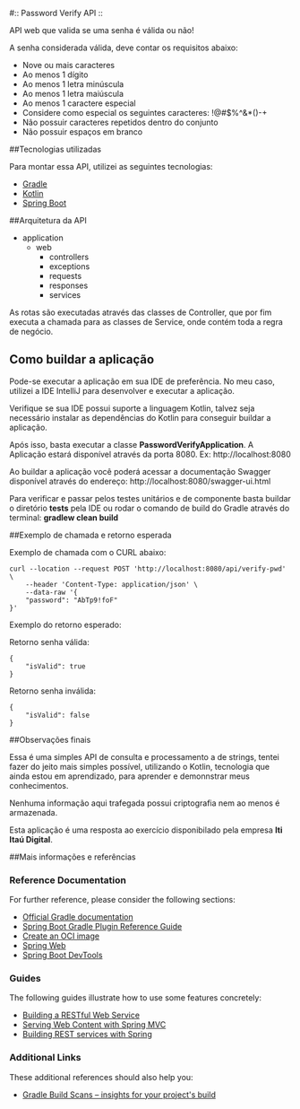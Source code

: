 #:: Password Verify API ::

API web que valida se uma senha é válida ou não!

A senha considerada válida, deve contar os requisitos abaixo:

* Nove ou mais caracteres
* Ao menos 1 dígito
* Ao menos 1 letra minúscula
* Ao menos 1 letra maiúscula
* Ao menos 1 caractere especial
* Considere como especial os seguintes caracteres: !@#$%^&*()-+
* Não possuir caracteres repetidos dentro do conjunto
* Não possuir espaços em branco


##Tecnologias utilizadas

Para montar essa API, utilizei as seguintes tecnologias:

* [Gradle](https://gradle.org)
* [Kotlin](https://kotlinlang.org/)
* [Spring Boot](https://spring.io)


##Arquitetura da API

* application
    * web
        * controllers
        * exceptions
        * requests
        * responses
        * services

As rotas são executadas através das classes de Controller, que por fim executa a chamada para as classes de
Service, onde contém toda a regra de negócio.


## Como buildar a aplicação

Pode-se executar a aplicação em sua IDE de preferência. No meu caso, utilizei a IDE IntelliJ para desenvolver e
executar a aplicação.

Verifique se sua IDE possui suporte a linguagem Kotlin, talvez seja necessário instalar as dependências do Kotlin para
conseguir buildar a aplicação.

Após isso, basta executar a classe **PasswordVerifyApplication**. A Aplicação estará disponível através da
porta 8080. Ex: http://localhost:8080

Ao buildar a aplicação você poderá acessar a documentação Swagger disponível através do 
endereço: http://localhost:8080/swagger-ui.html

Para verificar e passar pelos testes unitários e de componente basta buildar o diretório **tests** pela IDE
ou rodar o comando de build do Gradle através do terminal: **gradlew clean build**


##Exemplo de chamada e retorno esperada

Exemplo de chamada com o CURL abaixo:

    curl --location --request POST 'http://localhost:8080/api/verify-pwd' \
        --header 'Content-Type: application/json' \
        --data-raw '{
        "password": "AbTp9!foF"
    }'

Exemplo do retorno esperado:

Retorno senha válida:

    {
        "isValid": true
    }

Retorno senha inválida:

    {
        "isValid": false
    }


##Observações finais

Essa é uma simples API de consulta e processamento a de strings, tentei fazer do jeito mais simples possível, utilizando
o Kotlin, tecnologia que ainda estou em aprendizado, para aprender e demonnstrar meus conhecimentos.

Nenhuma informação aqui trafegada possui criptografia nem ao menos é armazenada.

Esta aplicação é uma resposta ao exercício disponibilado pela empresa **Iti Itaú Digital**.


##Mais informações e referências

### Reference Documentation
For further reference, please consider the following sections:

* [Official Gradle documentation](https://docs.gradle.org)
* [Spring Boot Gradle Plugin Reference Guide](https://docs.spring.io/spring-boot/docs/2.5.4/gradle-plugin/reference/html/)
* [Create an OCI image](https://docs.spring.io/spring-boot/docs/2.5.4/gradle-plugin/reference/html/#build-image)
* [Spring Web](https://docs.spring.io/spring-boot/docs/2.5.4/reference/htmlsingle/#boot-features-developing-web-applications)
* [Spring Boot DevTools](https://docs.spring.io/spring-boot/docs/2.5.4/reference/htmlsingle/#using-boot-devtools)

### Guides
The following guides illustrate how to use some features concretely:

* [Building a RESTful Web Service](https://spring.io/guides/gs/rest-service/)
* [Serving Web Content with Spring MVC](https://spring.io/guides/gs/serving-web-content/)
* [Building REST services with Spring](https://spring.io/guides/tutorials/bookmarks/)

### Additional Links
These additional references should also help you:

* [Gradle Build Scans – insights for your project's build](https://scans.gradle.com#gradle)

